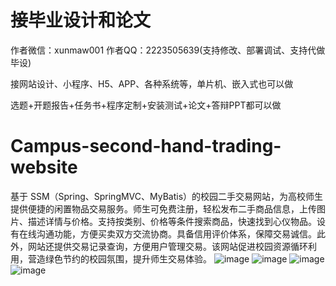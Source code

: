 # 接毕业设计和论文
作者微信：xunmaw001  作者QQ：2223505639(支持修改、部署调试、支持代做毕设)

接网站设计、小程序、H5、APP、各种系统等，单片机、嵌入式也可以做

选题+开题报告+任务书+程序定制+安装测试+论文+答辩PPT都可以做
# Campus-second-hand-trading-website
基于 SSM（Spring、SpringMVC、MyBatis）的校园二手交易网站，为高校师生提供便捷的闲置物品交易服务。师生可免费注册，轻松发布二手商品信息，上传图片、描述详情与价格。支持按类别、价格等条件搜索商品，快速找到心仪物品。设有在线沟通功能，方便买卖双方交流协商。具备信用评价体系，保障交易诚信。此外，网站还提供交易记录查询，方便用户管理交易。该网站促进校园资源循环利用，营造绿色节约的校园氛围，提升师生交易体验。 
![image](https://github.com/user-attachments/assets/3a1aa562-2d06-4f03-ac8a-79e7741f476b)
![image](https://github.com/user-attachments/assets/5a8300a5-20c5-47a9-b5e3-544ee306f0cf)
![image](https://github.com/user-attachments/assets/28588545-a306-48c9-af86-162836dade64)
![image](https://github.com/user-attachments/assets/369fbbbd-9b89-4531-bfab-6d89d1f691cb)
